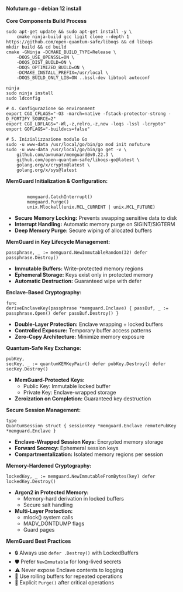 <strong>Nofuture.go - debian 12 install</strong><br><br>
<strong>Core Components Build Process</strong>
<pre><code>sudo apt-get update && sudo apt-get install -y \
    cmake ninja-build gcc ligit clone --depth 1 https://github.com/open-quantum-safe/liboqs && cd liboqs
mkdir build && cd build
cmake -GNinja -DCMAKE_BUILD_TYPE=Release \
    -DOQS_USE_OPENSSL=ON \
    -DOQS_DIST_BUILD=ON \
    -DOQS_OPTIMIZED_BUILD=ON \
    -DCMAKE_INSTALL_PREFIX=/usr/local \
    -DOQS_BUILD_ONLY_LIB=ON ..bssl-dev libtool autoconf
</code></pre>
<pre><code>ninja
sudo ninja install
sudo ldconfig

# 4. Configurazione Go environment
export CGO_CFLAGS="-O3 -march=native -fstack-protector-strong -D_FORTIFY_SOURCE=2"
export CGO_LDFLAGS="-Wl,-z,relro,-z,now -loqs -lssl -lcrypto"
export GOFLAGS="-buildvcs=false"

# 5. Inizializzazione modulo Go
sudo -u www-data /usr/local/go/bin/go mod init nofuture
sudo -u www-data /usr/local/go/bin/go get -v \
    github.com/awnumar/memguard@v0.22.3 \
    github.com/open-quantum-safe/liboqs-go@latest \
    golang.org/x/crypto@latest \
    golang.org/x/sys@latest</code></pre>
    
<strong>MemGuard Initialization & Configuration:</strong><br>

<pre><code>
        memguard.CatchInterrupt()
        memguard.Purge()
        unix.Mlockall(unix.MCL_CURRENT | unix.MCL_FUTURE)</code>
</pre>
<ul>
 <li><strong>Secure Memory Locking:</strong> Prevents swapping sensitive data to disk</li>
<li><strong>Interrupt Handling:</strong> Automatic memory purge on SIGINT/SIGTERM</li>
<li><strong>Deep Memory Purge:</strong> Secure wiping of allocated buffers</li>
        </ul>

<strong>MemGuard in Key Lifecycle Management:</strong><br>
        <pre><code>passphrase, _ := memguard.NewImmutableRandom(32)
defer passphrase.Destroy()</code></pre>
        <ul>
            <li><strong>Immutable Buffers:</strong> Write-protected memory regions</li>
            <li><strong>Ephemeral Storage:</strong> Keys exist only in protected memory</li>
            <li><strong>Automatic Destruction:</strong> Guaranteed wipe with defer</li>
        </ul>

<strong>Enclave-Based Cryptography:</strong><br>
        <pre><code>func deriveEnclaveKey(passphrase *memguard.Enclave) {
    passBuf, _ := passphrase.Open()
    defer passBuf.Destroy()
}</code></pre>
        <ul>
            <li><strong>Double-Layer Protection:</strong> Enclave wrapping + locked buffers</li>
            <li><strong>Controlled Exposure:</strong> Temporary buffer access patterns</li>
            <li><strong>Zero-Copy Architecture:</strong> Minimize memory exposure</li>
        </ul>


<strong>Quantum-Safe Key Exchange:</strong><br>
        <pre><code>pubKey, secKey, _ := quantumKEMKeyPair()
defer pubKey.Destroy()
defer secKey.Destroy()</code></pre>
        <ul>
            <li><strong>MemGuard-Protected Keys:</strong>
                <ul>
                    <li>Public Key: Immutable locked buffer</li>
                    <li>Private Key: Enclave-wrapped storage</li>
                </ul>
            </li>
            <li><strong>Zeroization on Completion:</strong> Guaranteed key destruction</li>
        </ul>

<strong>Secure Session Management:</strong><br>
        <pre><code>type QuantumSession struct {
    sessionKey   *memguard.Enclave
    remotePubKey *memguard.Enclave
}</code></pre>
        <ul>
            <li><strong>Enclave-Wrapped Session Keys:</strong> Encrypted memory storage</li>
            <li><strong>Forward Secrecy:</strong> Ephemeral session keys</li>
            <li><strong>Compartmentalization:</strong> Isolated memory regions per session</li>
        </ul>


<strong>Memory-Hardened Cryptography:</strong><br>
        <pre><code>lockedKey, _ := memguard.NewImmutableFromBytes(key)
defer lockedKey.Destroy()</code></pre>
        <ul>
            <li><strong>Argon2 in Protected Memory:</strong>
                <ul>
                    <li>Memory-hard derivation in locked buffers</li>
                    <li>Secure salt handling</li>
                </ul>
            </li>
            <li><strong>Multi-Layer Protection:</strong>
                <ul>
                    <li>mlock() system calls</li>
                    <li>MADV_DONTDUMP flags</li>
                    <li>Guard pages</li>
                </ul>
            </li>
        </ul>

<strong>MemGuard Best Practices</strong></b>
        <ul>
            <li>🔒 Always use <code>defer .Destroy()</code> with LockedBuffers</li>
            <li>🛡️ Prefer <code>NewImmutable</code> for long-lived secrets</li>
            <li>⚠️ Never expose Enclave contents to logging</li>
            <li>🔄 Use rolling buffers for repeated operations</li>
            <li>🧹 Explicit <code>Purge()</code> after critical operations</li>
        </ul>



